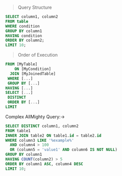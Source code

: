 > Query Structure
```sql
SELECT column1, column2
FROM table
WHERE condition
GROUP BY column1
HAVING condition
ORDER BY column2;
LIMIT 10;
```
> Order of Execution
```sql
FROM [MyTable]
    ON [MyCondition]
  JOIN [MyJoinedTable]
 WHERE [...]
 GROUP BY [...]
HAVING [...]
SELECT [...]
 DISTINCT 
 ORDER BY [...]
LIMIT
```

Complex AllMighty Query:->
```sql
SELECT DISTINCT column1, column2
FROM table1
INNER JOIN table2 ON table1.id = table2.id
WHERE column3 LIKE '%example%'
  AND column4 > 100
  OR (column5 = 'value1' AND column6 IS NOT NULL)
GROUP BY column1
HAVING COUNT(column2) > 5
ORDER BY column1 ASC, column4 DESC
LIMIT 10;
```
